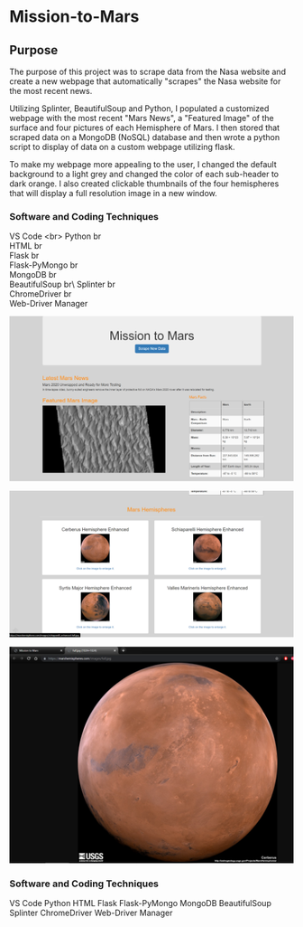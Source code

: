 # Mission-to-Mars

## Purpose

The purpose of this project was to scrape data from the Nasa website and create a new webpage that automatically "scrapes" the Nasa website for the most recent news.

Utilizing Splinter, BeautifulSoup and Python, I populated a customized webpage with the most recent "Mars News", a "Featured Image" of the surface and four pictures of each Hemisphere of Mars. I then stored that scraped data on a MongoDB (NoSQL) database and then wrote a python script to display of data on a custom webpage utilizing flask.

To make my webpage more appealing to the user, I changed the default background to a light grey and changed the color of each sub-header to dark orange. I also created clickable thumbnails of the four hemispheres that will display a full resolution image in a new window.

### Software and Coding Techniques
VS Code <br\>
Python br\
HTML br\
Flask br\
Flask-PyMongo br\
MongoDB br\
BeautifulSoup br\ 
Splinter br\
ChromeDriver br\
Web-Driver Manager

![image](https://github.com/roderickspells/Mission-to-Mars/blob/main/mars1.png)

![image](https://github.com/roderickspells/Mission-to-Mars/blob/main/mars2.png)

![image](https://github.com/roderickspells/Mission-to-Mars/blob/main/mars3.png)


### Software and Coding Techniques
VS Code
Python
HTML
Flask
Flask-PyMongo
MongoDB
BeautifulSoup
Splinter
ChromeDriver
Web-Driver Manager


